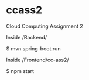 # ccass2
Cloud Computing Assignment 2

Inside /Backend/

$ mvn spring-boot:run

Inside /Frontend/cc-ass2/

$ npm start

